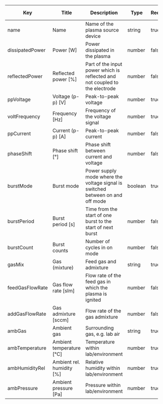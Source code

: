 | Key                 | Title                     | Description                                                                       | Type    | Required | Default value |
| ------------------- | ------------------------- | --------------------------------------------------------------------------------- | ------- | -------- | ------------- |
| name                | Name                      | Name of the plasma source device                                                  | string  | true     |               |
| dissipatedPower     | Power [W]                 | Power dissipated in the plasma                                                    | number  | false    |               |
| reflectedPower      | Reflected power [%]       | Part of the input power which is reflected and not coupled to the electrode       | number  | false    |               |
| ppVoltage           | Voltage (p-p) [V]         | Peak-to-peak voltage                                                              | number  | true     |               |
| voltFrequency       | Frequency [Hz]            | Frequency of the voltage signal                                                   | number  | true     |               |
| ppCurrent           | Current (p-p) [A]         | Peak-to-peak current                                                              | number  | false    |               |
| phaseShift          | Phase shift [°]           | Phase shift between current and voltage                                           | number  | false    |               |
| burstMode           | Burst mode                | Power supply mode where the voltage signal is switched between on and off mode    | boolean | true     |               |
| burstPeriod         | Burst period [s]          | Time from the start of one burst to the start of next burst                       | number  | false    |               |
| burstCount          | Burst counts              | Number of cycles in on mode                                                       | number  | false    |               |
| gasMix              | Gas (mixture)             | Feed gas and admixture                                                            | string  | true     |               |
| feedGasFlowRate     | Gas flow rate [slm]       | Flow rate of the feed gas in which the plasma is ignited                          | number  | false    |               |
| addGasFlowRate      | Gas admixture [sccm]      | Flow rate of the gas admixture                                                    | number  | false    |               |
| ambGas              | Ambient gas               | Surrounding gas, e.g. lab air                                                     | string  | true     |               |
| ambTemperature      | Ambient temperature [°C]  | Temperature within lab/environment                                                | number  | true     |               |
| ambHumidityRel      | Ambient rel. humidity [%] | Relative humidity within lab/environment                                          | number  | true     |               |
| ambPressure         | Ambient pressure [Pa]     | Pressure within lab/environment                                                   | number  | true     |               |
